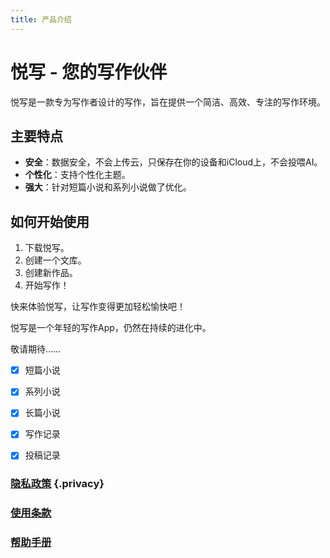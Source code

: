 ```yaml
---
title: 产品介绍
---
```


# 悦写 - 您的写作伙伴

悦写是一款专为写作者设计的写作，旨在提供一个简洁、高效、专注的写作环境。

## 主要特点

- **安全**：数据安全，不会上传云，只保存在你的设备和iCloud上，不会投喂AI。
- **个性化**：支持个性化主题。
- **强大**：针对短篇小说和系列小说做了优化。

## 如何开始使用

1. 下载悦写。
2. 创建一个文库。
3. 创建新作品。
4. 开始写作！

快来体验悦写，让写作变得更加轻松愉快吧！

悦写是一个年轻的写作App，仍然在持续的进化中。

敬请期待……

- [x]  短篇小说
- [x]  系列小说
- [x]  长篇小说
- [x]  写作记录
- [x]  投稿记录


### [隐私政策](./privacy) {.privacy}

### [使用条款](./usage)

### [帮助手册](./help)

<style>
.privacy {
    border-top: 1px solid var(--vp-c-divider);
    padding-top: 24px;
}
</style>